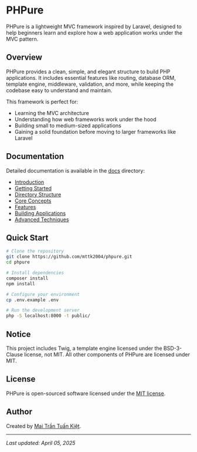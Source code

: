 # PHPure

PHPure is a lightweight MVC framework inspired by Laravel, designed to help beginners learn and explore how a web application works under the MVC pattern.

## Overview

PHPure provides a clean, simple, and elegant structure to build PHP applications. It includes essential features like routing, database ORM, template engine, middleware, validation, and more, while keeping the codebase easy to understand and maintain.

This framework is perfect for:

- Learning the MVC architecture
- Understanding how web frameworks work under the hood
- Building small to medium-sized applications
- Gaining a solid foundation before moving to larger frameworks like Laravel

## Documentation

Detailed documentation is available in the [docs](docs) directory:

- [Introduction](docs/introduction.md)
- [Getting Started](docs/getting-started.md)
- [Directory Structure](docs/directory-structure.md)
- [Core Concepts](docs/core-concepts.md)
- [Features](docs/features.md)
- [Building Applications](docs/building-applications.md)
- [Advanced Techniques](docs/advanced-techniques.md)

## Quick Start

```bash
# Clone the repository
git clone https://github.com/mttk2004/phpure.git
cd phpure

# Install dependencies
composer install
npm install

# Configure your environment
cp .env.example .env

# Run the development server
php -S localhost:8000 -t public/
```

## Notice

This project includes Twig, a template engine licensed under the BSD-3-Clause license, not MIT. All other components of PHPure are licensed under MIT.

## License

PHPure is open-sourced software licensed under the [MIT license](https://opensource.org/licenses/MIT).

## Author

Created by [Mai Trần Tuấn Kiệt](https://github.com/mttk2004).

---

_Last updated: April 05, 2025_
